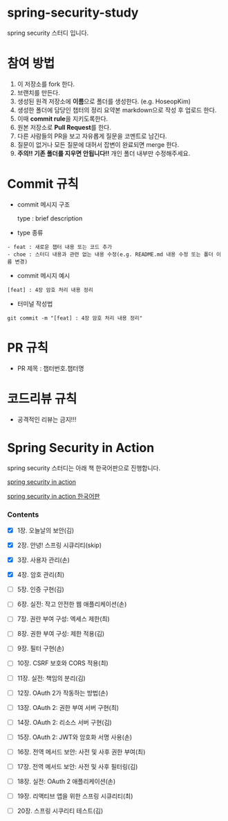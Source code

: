 # spring-security-study

spring security 스터디 입니다.

# 참여 방법

1. 이 저장소를 fork 한다.
2. 브랜치를 만든다.
3. 생성된 원격 저장소에 **이름**으로 폴더를 생성한다. (e.g. HoseopKim)
4. 생성한 폴더에 담당인 챕터의 정리 요약본 markdown으로 작성 후 업로드 한다.
5. 이때 **commit rule**을 지키도록한다.
6. 원본 저장소로 **Pull Request**를 한다.
7. 다른 사람들의 PR을 보고 자유롭게 질문을 코멘트로 남긴다.
8. 질문이 없거나 모든 질문에 대허서 잡변이 완료되면 merge 한다.
9. **주의!! 기존 폴더를 지우면 안됩니다!!** 개인 폴더 내부만 수정해주세요.

# Commit 규칙

- commit 메시지 구조

  type : brief description

- type 종류

```
- feat : 새로운 챕터 내용 또는 코드 추가
- choe : 스터디 내용과 관련 없는 내용 수정(e.g. README.md 내용 수정 또는 폴더 이름 변경)
```

- commit 메시지 예시

```
[feat] : 4장 암호 처리 내용 정리
```

- 터미널 작성법

```
git commit -m "[feat] : 4장 암호 처리 내용 정리"
```

# PR 규칙

- PR 제목 : 챕터번호.챕터명

# 코드리뷰 규칙

- 공격적인 리뷰는 금지!!!

# Spring Security in Action

spring security 스터디는 아래 책 한국어판으로 진행합니다.

[spring security in action](https://www.amazon.com/Spring-Security-Action-Laurentiu-Spilca/dp/1617297739)

[spring security in action 한국어판](https://product.kyobobook.co.kr/detail/S000208938642)

### Contents

- [x] 1장. 오늘날의 보안(김)

- [x] 2장. 안녕! 스프링 시큐리티(skip)

- [x] 3장. 사용자 관리(손)

- [x] 4장. 암호 관리(최)

- [ ] 5장. 인증 구현(김)

- [ ] 6장. 실전: 작고 안전한 웹 애플리케이션(손)

- [ ] 7장. 권란 부여 구성: 엑세스 제한(최)

- [ ] 8장. 권한 부여 구성: 제한 적용(김)

- [ ] 9장. 필터 구현(손)

- [ ] 10장. CSRF 보호와 CORS 적용(최)

- [ ] 11장. 실전: 책임의 분리(김)

- [ ] 12장. OAuth 2가 작동하는 방법(손)

- [ ] 13장. OAuth 2: 권한 부여 서버 구현(최)

- [ ] 14장. OAuth 2: 리소스 서버 구현(김)

- [ ] 15장. OAuth 2: JWT와 암호화 서명 사용(손)

- [ ] 16장. 전역 메서드 보안: 사전 및 사후 권한 부여(최)

- [ ] 17장. 전역 메서드 보안: 사전 및 사후 필터링(김)

- [ ] 18장. 실전: OAuth 2 애플리케이션(손)

- [ ] 19장. 리액티브 앱을 위한 스프링 시큐리티(최)

- [ ] 20장. 스프링 시쿠리티 테스트(김)
